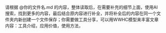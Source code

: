 请根据 @你的文件名.md 的内容，整体读取后，在需要补充的细节上面，使用AI搜索，找到更多的内容，最后结合原内容进行补全，并将补全后的内容在同一个文件夹内新创建一个文件保存；你需要做工具分享，可以用WWHC模型来丰富文章内容：工具介绍，应用价值，使用方法，